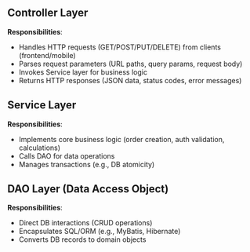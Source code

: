 ## Controller Layer
**Responsibilities**:
- Handles HTTP requests (GET/POST/PUT/DELETE) from clients (frontend/mobile)
- Parses request parameters (URL paths, query params, request body)
- Invokes Service layer for business logic
- Returns HTTP responses (JSON data, status codes, error messages)

## Service Layer
**Responsibilities**:
- Implements core business logic (order creation, auth validation, calculations)
- Calls DAO for data operations
- Manages transactions (e.g., DB atomicity)

## DAO Layer (Data Access Object)
**Responsibilities**:
- Direct DB interactions (CRUD operations)
- Encapsulates SQL/ORM (e.g., MyBatis, Hibernate)
- Converts DB records to domain objects
